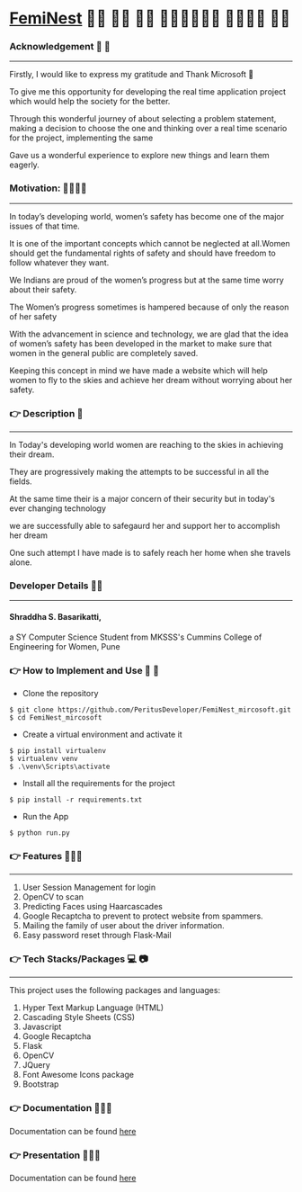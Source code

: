 # [FemiNest](https://docs.google.com/document/d/1b9OIx_o1nRHvkun8OYHOofOmQbRgLhs_RAoeRBHtVHw/edit?usp=sharing) :woman_office_worker: :woman_factory_worker:	:woman_singer:	:woman_artist::woman_astronaut::woman_firefighter:	:policewoman::female_detective: :woman_scientist:


### Acknowledgement :bouquet: :rose:
---
Firstly, I would like to express my gratitude and Thank Microsoft :bouquet:

To give me this opportunity for developing the real time application project which would help the society for the better.

Through this wonderful journey of about selecting a problem statement, making a decision to choose the one and thinking over a real time scenario for the project, implementing the same

Gave us a wonderful experience to explore new things and learn them eagerly.

### Motivation: :cherry_blossom::tulip::two_women_holding_hands::muscle:
---
In today’s developing world, women’s safety has become one of the major issues of that time. 

It is one of the important concepts which cannot be neglected at all.Women should get the fundamental rights of safety and should have freedom to follow whatever they want. 

We Indians are proud of the women’s progress but at the same time worry about their safety.

The Women’s progress sometimes is hampered because of only the reason of her safety

With the advancement in science and technology, we are glad that the idea of women’s safety  has been developed in the market to make sure that women in the general public are completely saved.

Keeping this concept in mind we have made a website which will help women to fly to the skies and achieve her dream without worrying about her safety.



### :point_right:  Description :scroll:
---
In Today's developing world women are reaching to the skies in achieving their dream.

They are progressively making the attempts to be successful in all the fields.

 At the same time their is a major concern of their security but in today's ever changing technology
 
 we are successfully able to safegaurd her and support her to accomplish her dream 
 
 One such attempt I have made is to safely reach her home when she travels alone.

### Developer Details :woman_technologist:
---
#### Shraddha S. Basarikatti, 

a SY Computer Science Student from MKSSS's Cummins College of Engineering for Women, Pune

### :point_right:	 How to Implement and Use :memo: :pencil:
- Clone the repository
```
$ git clone https://github.com/PeritusDeveloper/FemiNest_mircosoft.git
$ cd FemiNest_mircosoft
```
- Create a virtual environment and activate it
```
$ pip install virtualenv
$ virtualenv venv
$ .\venv\Scripts\activate
```
- Install all the requirements for the project
```
$ pip install -r requirements.txt
```
- Run the App
```
$ python run.py
```
### :point_right:	Features :rainbow::rainbow::rainbow:
---
1. User Session Management for login
2. OpenCV to scan
3. Predicting Faces using Haarcascades
4. Google Recaptcha to prevent to protect website from spammers.
5. Mailing the family of user about the driver information.
6. Easy password reset through Flask-Mail

### :point_right:	 Tech Stacks/Packages :computer:	:camera:
---

This project uses the following packages and languages:
1. Hyper Text Markup Language (HTML)
2. Cascading Style Sheets (CSS)
3. Javascript
4. Google Recaptcha
5. Flask
6. OpenCV
7. JQuery
8. Font Awesome Icons package 
9. Bootstrap

### :point_right:	 Documentation :receipt::receipt::receipt:
Documentation can be found [here](https://docs.google.com/document/d/1REjqQN7qbH5l_CglM1tw-Q24cmVuz2DY5YAoGSE6kVo/edit?usp=sharing)


### :point_right:	 Presentation :receipt::receipt::receipt:
Documentation can be found [here]([https://docs.google.com/document/d/1REjqQN7qbH5l_CglM1tw-Q24cmVuz2DY5YAoGSE6kVo/edit?usp=sharing](https://docs.google.com/presentation/d/1MOycuwDXQUMybTCR6Mg1Vabyw2ALzvJ_3Z53aCRWceE/edit?usp=sharing))


